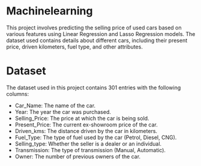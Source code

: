 # Machinelearning
This project involves predicting the selling price of used cars based on various features using Linear Regression and Lasso Regression models. The dataset used contains details about different cars, including their present price, driven kilometers, fuel type, and other attributes.

# Dataset
The dataset used in this project contains 301 entries with the following columns:

- Car_Name: The name of the car.
- Year: The year the car was purchased.
- Selling_Price: The price at which the car is being sold.
- Present_Price: The current ex-showroom price of the car.
- Driven_kms: The distance driven by the car in kilometers.
- Fuel_Type: The type of fuel used by the car (Petrol, Diesel, CNG).
- Selling_type: Whether the seller is a dealer or an individual.
- Transmission: The type of transmission (Manual, Automatic).
- Owner: The number of previous owners of the car.
